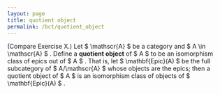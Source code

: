 ```yaml
---
layout: page
title: quotient object
permalink: /bct/quotient_object
---
```

(Compare Exercise X.) Let $ \mathscr{A} $ be a category and $ A \in \mathscr{A} $ . Define a **quotient object** of $ A $ to be an isomorphism class of epics out of $ A $ . That is, let $ \mathbf{Epic}(A) $ be the full subcategory of $ A/\mathscr{A} $ whose objects are the epics; then a quotient object of $ A $ is an isomorphism class of objects of $ \mathbf{Epic}(A) $ .
